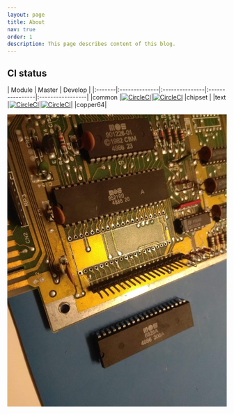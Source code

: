```yaml
---
layout: page
title: About
nav: true
order: 1
description: This page describes content of this blog.
---
```

## CI status
| Module | Master | Develop |
|:-------|:--------------|:---------------|:----------------|:-----------------|
|common  |[![CircleCI](https://circleci.com/gh/c64lib/common/tree/master.svg?style=svg)](https://circleci.com/gh/c64lib/common/tree/master)|[![CircleCI](https://circleci.com/gh/c64lib/common/tree/develop.svg?style=svg)](https://circleci.com/gh/c64lib/common/tree/develop)
|chipset |
|text    |[![CircleCI](https://circleci.com/gh/c64lib/text/tree/master.svg?style=svg)](https://circleci.com/gh/c64lib/text/tree/master)|[![CircleCI](https://circleci.com/gh/c64lib/text/tree/develop.svg?style=svg)](https://circleci.com/gh/c64lib/text/tree/develop)|
|copper64|

![c64lib](../img/c64lib-avatar.jpg)
